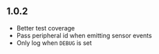 ## 1.0.2

* Better test coverage
* Pass peripheral id when emitting sensor events
* Only log when `DEBUG` is set 
